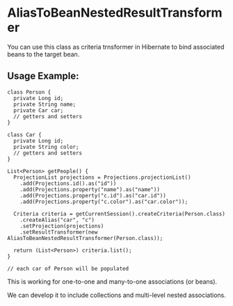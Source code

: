 AliasToBeanNestedResultTransformer
==================================

You can use this class as criteria trnsformer in Hibernate to bind associated beans to the target bean.

Usage Example:
--------------

    class Person {
      private Long id;
      private String name;
      private Car car;
      // getters and setters
    }

    class Car {
      private Long id;
      private String color;
      // getters and setters
    }
    
    List<Person> getPeople() {
      ProjectionList projections = Projections.projectionList()
		.add(Projections.id().as("id"))
		.add(Projections.property("name").as("name"))
		.add(Projections.property("c.id").as("car.id"))
		.add(Projections.property("c.color").as("car.color"));
    
      Criteria criteria = getCurrentSession().createCriteria(Person.class)
        .createAlias("car", "c")
        .setProjection(projections)
        .setResultTransformer(new AliasToBeanNestedResultTransformer(Person.class));

      return (List<Person>) criteria.list();
    }

	// each car of Person will be populated
    
This is working for one-to-one and many-to-one associations (or beans).

We can develop it to include collections and multi-level nested associations.
